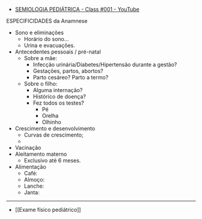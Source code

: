 - [SEMIOLOGIA PEDIÁTRICA - Class #001 - YouTube](https://www.youtube.com/watch?v=Fj7_qP5ttOU&t=1464s&ab_channel=Eg%C3%ADdioNeto)

ESPECIFICIDADES da Anamnese
- Sono e eliminações
	- Horário do sono...
	- Urina e evacuações. 
- Antecedentes pessoais / pré-natal
	- Sobre a mãe:
		- Infecção urinária/Diabetes/Hipertensão durante a gestão?
		- Gestações, partos, abortos? 
		- Parto cesáreo? Parto a termo?
	- Sobre o filho:
		- Alguma internação? 
		- Histórico de doença? 
		- Fez todos os testes?
			- Pé
			- Orelha
			- Olhinho
- Crescimento e desenvolvimento 
	- Curvas de crescimento; 
	- 
- Vacinação
- Aleitamento materno 
	- Exclusivo até 6 meses. 
- Alimentação
	- Café: 
	- Almoço:
	- Lanche: 
	- Janta:
---
- [[Exame físico pediátrico]]